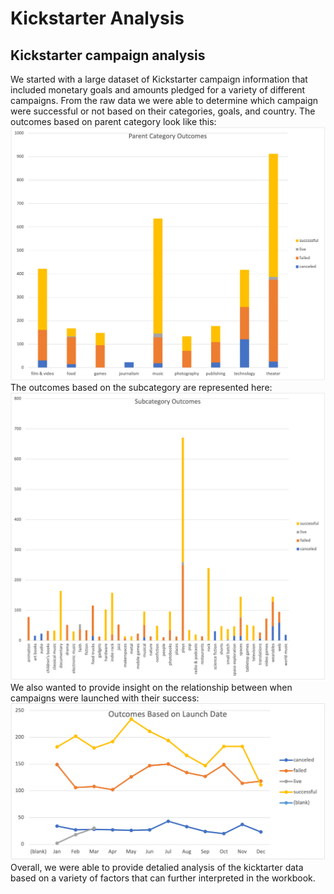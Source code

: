 # Kickstarter Analysis
## Kickstarter campaign analysis
We started with a large dataset of Kickstarter campaign information that included monetary goals and amounts pledged for a variety of different campaigns. 
From the raw data we were able to determine which campaign were successful or not based on their categories, goals, and country. The outcomes based on parent category look like this:
![parentcategoryoutcomes](ParentCategoryOutcomes.png)
The outcomes based on the subcategory are represented here:
![subcategoryoutcomes](SubcategoryOutcomes.png)
We also wanted to provide insight on the relationship between when campaigns were launched with their success:
![outcomesbasedonlaunchdate](OutcomesBasedonLaunchDate.png)
Overall, we were able to provide detalied analysis of the kicktarter data based on a variety of factors that can further interpreted in the workbook. 
